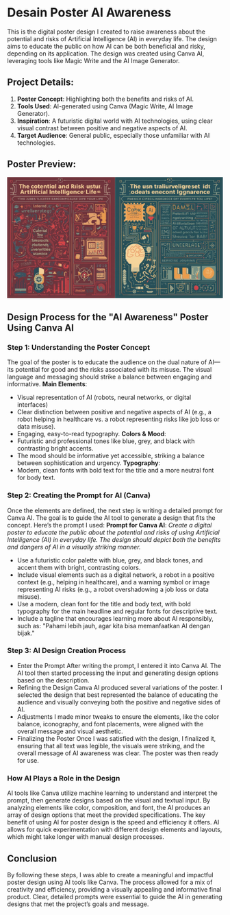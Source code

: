 # Desain Poster AI Awareness
This is the digital poster design I created to raise awareness about the potential and risks of Artificial Intelligence (AI) in everyday life. The design aims to educate the public on how AI can be both beneficial and risky, depending on its application. The design was created using Canva AI, leveraging tools like Magic Write and the AI Image Generator.

## Project Details:
1. **Poster Concept**: Highlighting both the benefits and risks of AI.
2. **Tools Used**: AI-generated using Canva (Magic Write, AI Image Generator).
3. **Inspiration**: A futuristic digital world with AI technologies, using clear visual contrast between positive and negative aspects of AI.
4. **Target Audience**: General public, especially those unfamiliar with AI technologies.

## Poster Preview:
![AI Awareness Poster](https://raw.githubusercontent.com/wildanagba45/AI-generated/main/AI-Awareness/assets/img/Img-ai-awarness-1.png)


## Design Process for the "AI Awareness" Poster Using Canva AI
### Step 1: Understanding the Poster Concept
The goal of the poster is to educate the audience on the dual nature of AI—its potential for good and the risks associated with its misuse. The visual language and messaging should strike a balance between engaging and informative.
**Main Elements**:
- Visual representation of AI (robots, neural networks, or digital interfaces)
- Clear distinction between positive and negative aspects of AI (e.g., a robot helping in healthcare vs. a robot representing risks like job loss or data misuse).
- Engaging, easy-to-read typography.
**Colors & Mood**:
- Futuristic and professional tones like blue, grey, and black with contrasting bright accents.
- The mood should be informative yet accessible, striking a balance between sophistication and urgency.
**Typography**:
- Modern, clean fonts with bold text for the title and a more neutral font for body text.

### Step 2: Creating the Prompt for AI (Canva)
Once the elements are defined, the next step is writing a detailed prompt for Canva AI. The goal is to guide the AI tool to generate a design that fits the concept. Here’s the prompt I used:
**Prompt for Canva AI**:
*Create a digital poster to educate the public about the potential and risks of using Artificial Intelligence (AI) in everyday life. The design should depict both the benefits and dangers of AI in a visually striking manner.*
- Use a futuristic color palette with blue, grey, and black tones, and accent them with bright, contrasting colors.
- Include visual elements such as a digital network, a robot in a positive context (e.g., helping in healthcare), and a warning symbol or image representing AI risks (e.g., a robot overshadowing a job loss or data misuse).
- Use a modern, clean font for the title and body text, with bold typography for the main headline and regular fonts for descriptive text.
- Include a tagline that encourages learning more about AI responsibly, such as: "Pahami lebih jauh, agar kita bisa memanfaatkan AI dengan bijak."

### Step 3: AI Design Creation Process
- Enter the Prompt
After writing the prompt, I entered it into Canva AI. The AI tool then started processing the input and generating design options based on the description.
- Refining the Design
Canva AI produced several variations of the poster. I selected the design that best represented the balance of educating the audience and visually conveying both the positive and negative sides of AI.
- Adjustments
I made minor tweaks to ensure the elements, like the color balance, iconography, and font placements, were aligned with the overall message and visual aesthetic.
- Finalizing the Poster
Once I was satisfied with the design, I finalized it, ensuring that all text was legible, the visuals were striking, and the overall message of AI awareness was clear. The poster was then ready for use.

### How AI Plays a Role in the Design
AI tools like Canva utilize machine learning to understand and interpret the prompt, then generate designs based on the visual and textual input. By analyzing elements like color, composition, and font, the AI produces an array of design options that meet the provided specifications.
The key benefit of using AI for poster design is the speed and efficiency it offers. AI allows for quick experimentation with different design elements and layouts, which might take longer with manual design processes.

## Conclusion
By following these steps, I was able to create a meaningful and impactful poster design using AI tools like Canva. The process allowed for a mix of creativity and efficiency, providing a visually appealing and informative final product. Clear, detailed prompts were essential to guide the AI in generating designs that met the project’s goals and message.
